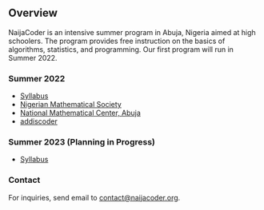## Overview


NaijaCoder is an intensive summer program in Abuja, Nigeria aimed at high schoolers. The program provides free instruction on the basics of algorithms, statistics, and programming. Our first program will run in Summer 2022.

### Summer 2022

* [Syllabus]
* [Nigerian Mathematical Society]
* [National Mathematical Center, Abuja]
* [addiscoder]

[Syllabus]: summer2022/files/syllabus.md
[Nigerian Mathematical Society]: https://www.nigerianmathematicalsociety.org/
[National Mathematical Center, Abuja]: https://nmc.edu.ng/
[addiscoder]: https://www.addiscoder.com/

### Summer 2023 (Planning in Progress)

* [Syllabus](summer2023/files/syllabus.md)

### Contact

For inquiries, send email to [contact@naijacoder.org](mailto:contact@naijacoder.org).

<!-- Follow us on [Twitter](https://twitter.com/naijacoderorg). -->
